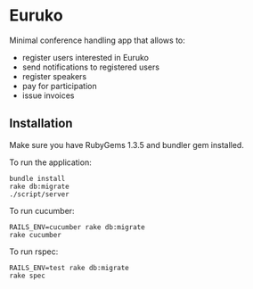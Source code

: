 # Euruko

Minimal conference handling app that allows to:

* register users interested in Euruko
* send notifications to registered users
* register speakers
* pay for participation
* issue invoices

## Installation

Make sure you have RubyGems 1.3.5 and bundler gem installed.

To run the application:

    bundle install
    rake db:migrate
    ./script/server

To run cucumber:

    RAILS_ENV=cucumber rake db:migrate
    rake cucumber

To run rspec:

    RAILS_ENV=test rake db:migrate
    rake spec


